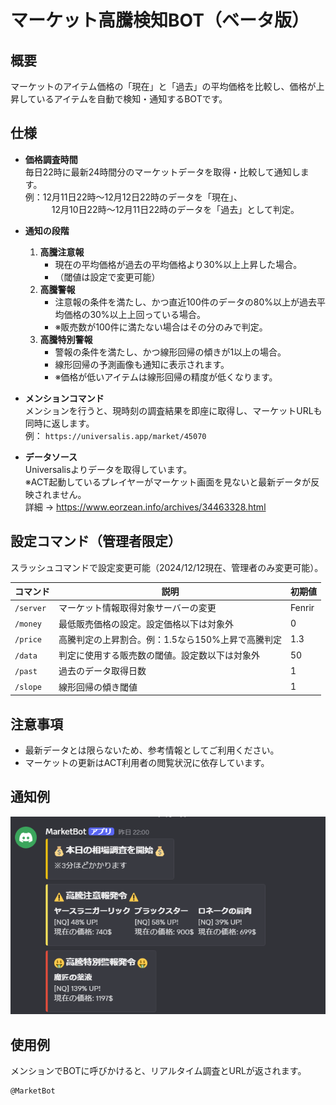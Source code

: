 # マーケット高騰検知BOT（ベータ版）

## 概要
マーケットのアイテム価格の「現在」と「過去」の平均価格を比較し、価格が上昇しているアイテムを自動で検知・通知するBOTです。

## 仕様

- **価格調査時間**  
  毎日22時に最新24時間分のマーケットデータを取得・比較して通知します。  
  例：12月11日22時〜12月12日22時のデータを「現在」、  
　　　12月10日22時〜12月11日22時のデータを「過去」として判定。

- **通知の段階**  
  1. **高騰注意報**  
     - 現在の平均価格が過去の平均価格より30%以上上昇した場合。  
     - （閾値は設定で変更可能）  
  2. **高騰警報**  
     - 注意報の条件を満たし、かつ直近100件のデータの80%以上が過去平均価格の30%以上上回っている場合。  
     - ※販売数が100件に満たない場合はその分のみで判定。  
  3. **高騰特別警報**  
     - 警報の条件を満たし、かつ線形回帰の傾きが1以上の場合。  
     - 線形回帰の予測画像も通知に表示されます。  
     - ※価格が低いアイテムは線形回帰の精度が低くなります。

- **メンションコマンド**  
  メンションを行うと、現時刻の調査結果を即座に取得し、マーケットURLも同時に返します。  
  例： `https://universalis.app/market/45070`

- **データソース**  
  Universalisよりデータを取得しています。  
  ※ACT起動しているプレイヤーがマーケット画面を見ないと最新データが反映されません。  
  詳細 → https://www.eorzean.info/archives/34463328.html

## 設定コマンド（管理者限定）

スラッシュコマンドで設定変更可能（2024/12/12現在、管理者のみ変更可能）。

| コマンド  | 説明                                        | 初期値  |
|-----------|---------------------------------------------|---------|
| `/server` | マーケット情報取得対象サーバーの変更        | Fenrir  |
| `/money`  | 最低販売価格の設定。設定価格以下は対象外    | 0       |
| `/price`  | 高騰判定の上昇割合。例：1.5なら150%上昇で高騰判定 | 1.3     |
| `/data`   | 判定に使用する販売数の閾値。設定数以下は対象外 | 50      |
| `/past`   | 過去のデータ取得日数                          | 1       |
| `/slope`  | 線形回帰の傾き閾値                            | 1       |

## 注意事項

- 最新データとは限らないため、参考情報としてご利用ください。  
- マーケットの更新はACT利用者の閲覧状況に依存しています。

## 通知例

![images](demo.png)

## 使用例

メンションでBOTに呼びかけると、リアルタイム調査とURLが返されます。

```text
@MarketBot
